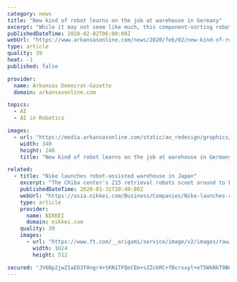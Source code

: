 ```yaml
---
category: news
title: "New kind of robot learns on the job at warehouse in Germany"
excerpt: "While it may not seem like much, this component-sorting robot is a major advance in artificial intelligence and the ability of machines to perform human labor. As millions of products move through warehouses run by Amazon, Walmart and other retailers, low-wage workers must comb bin after bin of random stuff -- from clothes and shoes to ..."
publishedDateTime: 2020-02-02T06:00:00Z
webUrl: "https://www.arkansasonline.com/news/2020/feb/02/new-kind-of-robot-learns-on-the-job-at-/"
type: article
quality: 39
heat: -1
published: false

provider:
  name: Arkansas Democrat-Gazette
  domain: arkansasonline.com

topics:
  - AI
  - AI in Robotics

images:
  - url: "https://media.arkansasonline.com/static/ao_redesign/graphics/adgog.jpg"
    width: 340
    height: 246
    title: "New kind of robot learns on the job at warehouse in Germany"

related:
  - title: "Nike launches robot-assisted warehouse in Japan"
    excerpt: "The Chiba center's 215 retrieval robots scoot around to bring stacked shelves of inventory to workstations. Staffers take shoes and clothing for each order so that others can pack them for shipping. Artificial intelligence is employed to assign more work to the speedy. The robots track their own locations via QR codes on the floor. Through ..."
    publishedDateTime: 2020-01-31T20:49:00Z
    webUrl: "https://asia.nikkei.com/Business/Companies/Nike-launches-robot-assisted-warehouse-in-Japan"
    type: article
    provider:
      name: NIKKEI
      domain: nikkei.com
    quality: 39
    images:
      - url: "https://www.ft.com/__origami/service/image/v2/images/raw/https%3A%2F%2Fs3-ap-northeast-1.amazonaws.com%2Fpsh-ex-ftnikkei-3937bb4%2Fimages%2F5%2F3%2F0%2F1%2F24741035-1-eng-GB%2F20200131N%20Automated%20warehouse.jpg?source=nar-cms&width=1024&height=512&fit=cover&gravity=faces"
        width: 1024
        height: 512

secured: "JV6Np2jwZ1aED3f0ngr4+tKN1TFQoCEm+sZZckRC+fBcrxxyl+eT5WkNkT9B6upvffjXTUs9dkU2LjbGELxRhlCMOXrE1DhcHkORnKbdg1TVMDOPWcfcmno2cmCekj/LjLUuR5BsD8+g6leu9JfxXz1UVnszvKz52JgSTDImIQCNk4g+9il9TNbURzvkFbVAGNbo9aVG1KUTATJamzTkOacncaXI5z7sHbUf3WOzWgx73NFnsWArOuc/IycaDNFnE0vf6dGm9AVvlyjpcmHwb/tCs3S/ZqU2BlNZwHd8Y8P9oVT0e22l/+/izpCuzPnB;BeR5G7hGlNhWZ4LTp5i/RQ=="
---
```



